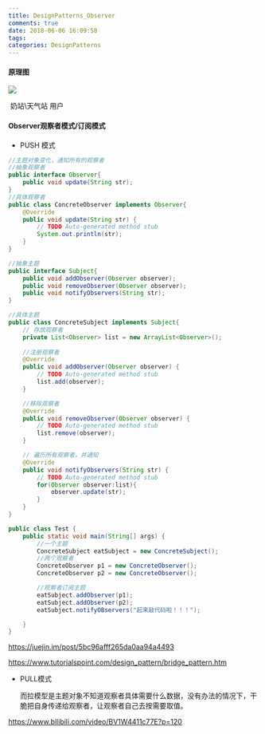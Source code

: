 ```yaml
---
title: DesignPatterns_Observer
comments: true
date: 2018-06-06 16:09:58
tags:
categories: DesignPatterns
---
```


#### 原理图

![](https://user-gold-cdn.xitu.io/2020/3/23/171064de21df41e0?imageView2/0/w/1280/h/960/ignore-error/1)

​					奶站\天气站														      															 用户

#### Observer观察者模式/订阅模式

* PUSH 模式



```java
//主题对象变化，通知所有的观察者
//抽象观察者
public interface Observer{
	public void update(String str);
}
//具体观察者
public class ConcreteObserver implements Observer{
    @Override
    public void update(String str) {
        // TODO Auto-generated method stub
        System.out.println(str);
    }
}

//抽象主题
public interface Subject{
    public void addObserver(Observer observer);
    public void removeObserver(Observer observer);
    public void notifyObservers(String str);
}

//具体主题
public class ConcreteSubject implements Subject{
    // 存放观察者
    private List<Observer> list = new ArrayList<Observer>();
  
  	//注册观察者
    @Override
    public void addObserver(Observer observer) {
        // TODO Auto-generated method stub
        list.add(observer);
    }

  	//移除观察者
    @Override
    public void removeObserver(Observer observer) {
        // TODO Auto-generated method stub
        list.remove(observer);
    }

  	// 遍历所有观察者，并通知
    @Override
    public void notifyObservers(String str) {
        // TODO Auto-generated method stub
        for(Observer observer:list){
            observer.update(str);
        }
    }
}

public class Test {
    public static void main(String[] args) {
        //一个主题
        ConcreteSubject eatSubject = new ConcreteSubject();
        //两个观察者
        ConcreteObserver p1 = new ConcreteObserver();
        ConcreteObserver p2 = new ConcreteObserver();

        //观察者订阅主题
        eatSubject.addObserver(p1);
        eatSubject.addObserver(p2);
        eatSubject.notifyOBservers("起来敲代码啦！！！");

    }
}
```

https://juejin.im/post/5bc96afff265da0aa94a4493

https://www.tutorialspoint.com/design_pattern/bridge_pattern.htm

* PULL模式

  而拉模型是主题对象不知道观察者具体需要什么数据，没有办法的情况下，干脆把自身传递给观察者，让观察者自己去按需要取值。

  

https://www.bilibili.com/video/BV1W4411c77E?p=120